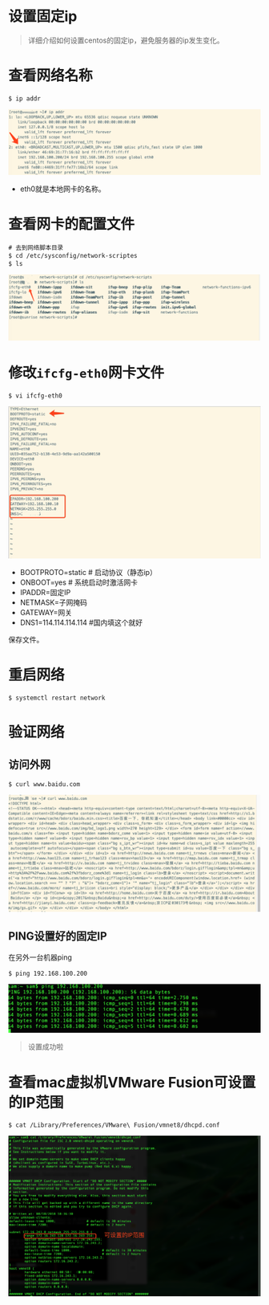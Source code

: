 # 设置固定ip

> 详细介绍如何设置centos的固定ip，避免服务器的ip发生变化。

# 查看网络名称

```shell
$ ip addr
```

![centos-01](../images/centos/centos-01.png)

- eth0就是本地网卡的名称。

# 查看网卡的配置文件

```shell
# 去到网络脚本目录
$ cd /etc/sysconfig/network-scriptes
$ ls
```

![centos-02](../images/centos/centos-02.png)

# 修改`ifcfg-eth0`网卡文件

```shell
$ vi ifcfg-eth0
```

![centos-03](../images/centos/centos-03.jpg)

- BOOTPROTO=static # 启动协议（静态ip）
- ONBOOT=yes # 系统启动时激活网卡
- IPADDR=固定IP
- NETMASK=子网掩码
- GATEWAY=网关
- DNS1=114.114.114.114 #国内填这个就好

保存文件。

# 重启网络

```shell
$ systemctl restart network
```

# 验证网络

## 访问外网

```shell
$ curl www.baidu.com
```

![centos-04](../images/centos/centos-04.png)

## PING设置好的固定IP

在另外一台机器ping

```shell
$ ping 192.168.100.200
```

![centos-05](../images/centos/centos-05.png)

> 设置成功啦

# 查看mac虚拟机VMware Fusion可设置的IP范围

```shell
$ cat /Library/Preferences/VMware\ Fusion/vmnet8/dhcpd.conf
```

![centos-06](../images/centos/centos-06.png)